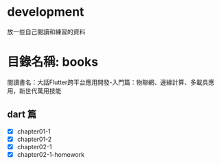 # development
放一些自己閱讀和練習的資料

# 目錄名稱: books 
閱讀書名：大話Flutter跨平台應用開發-入門篇：物聯網、邊緣計算、多載具應用，新世代萬用技能

## dart 篇
- [x] chapter01-1
- [x] chapter01-2
- [x] chapter02-1
- [x] chapter02-1-homework